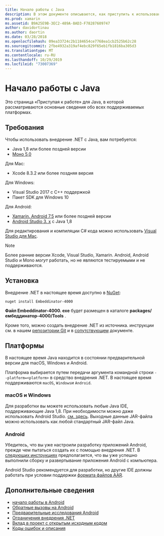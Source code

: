 ```yaml
---
title: Начало работы с Java
description: В этом документе описывается, как приступить к использованию внедрения .NET с помощью Java. В нем обсуждаются требования к системе, установка и поддерживаемые платформы.
ms.prod: xamarin
ms.assetid: B9A25E9B-3EC2-489A-8AD3-F78287609747
author: davidortinau
ms.author: daortin
ms.date: 03/28/2018
ms.openlocfilehash: 09ea33724c2b1184654ce7768ea1cb2525b62c28
ms.sourcegitcommit: 2fbe4932a319af4ebc829f65eb1fb1816ba305d3
ms.translationtype: MT
ms.contentlocale: ru-RU
ms.lasthandoff: 10/29/2019
ms.locfileid: "73007369"
---
```

# <a name="getting-started-with-java"></a>Начало работы с Java

Это страница «Приступая к работе» для Java, в которой рассматриваются основные сведения обо всех поддерживаемых платформах.

## <a name="requirements"></a>Требования

Чтобы использовать внедрение .NET с Java, вам потребуется:

* Java 1,8 или более поздней версии
* [Моно 5,0](https://www.mono-project.com/download/)

Для Mac:

* Xcode 8.3.2 или более поздняя версия

Для Windows:

* Visual Studio 2017 с C++ поддержкой
* Пакет SDK для Windows 10

Для Android:

* [Xamarin. Android 7,5](https://visualstudio.microsoft.com/xamarin/) или более поздней версии
* [Android Studio 3. x](https://developer.android.com/studio/index.html) с Java 1,8

Для редактирования и компиляции C# кода можно использовать [Visual Studio для Mac](https://visualstudio.microsoft.com/vs/mac/).

> [!NOTE]
> Более ранние версии Xcode, Visual Studio, Xamarin. Android, Android Studio и Mono _могут_ работать, но не являются тестируемыми и не поддерживаются.

## <a name="installation"></a>Установка

Внедрение .NET в настоящее время доступно в [NuGet](https://www.nuget.org/packages/Embeddinator-4000/):

```shell
nuget install Embeddinator-4000
```

**Файл Embeddinator-4000. exe** будет размещен в каталоге **packages/ембеддинатор-4000/Tools** .

Кроме того, можно создать внедрение .NET из источника. инструкции см. в нашем [репозитории Git](https://github.com/mono/Embeddinator-4000/) и в [сопутствующем](https://github.com/mono/Embeddinator-4000/blob/master/Contributing.md) документе.

## <a name="platforms"></a>Платформы

В настоящее время Java находится в состоянии предварительной версии для macOS, Windows и Android.

Платформа выбирается путем передачи аргумента командной строки `--platform=<platform>` в средство внедрения .NET. В настоящее время поддерживаются `macOS`, `Windows`и `Android`.

### <a name="macos-and-windows"></a>macOS и Windows

Для разработки вы можете использовать любые Java IDE, поддерживающие Java 1,8. При необходимости можно даже использовать Android Studio. [см. здесь](https://stackoverflow.com/questions/16626810/can-android-studio-be-used-to-run-standard-java-projects). Выходные данные JAR-файла можно использовать как любой стандартный JAR-файл Java.

### <a name="android"></a>Android

Убедитесь, что вы уже настроили разработку приложений Android, прежде чем пытаться создать их с помощью внедрения .NET. В [следующих инструкциях](~/tools/dotnet-embedding/get-started/java/android.md) предполагается, что вы уже успешно выполнили сборку и развертывание приложения Android с компьютера.

Android Studio рекомендуется для разработки, но другие IDE должны работать при условии поддержки [формата файлов AAR](https://developer.android.com/studio/projects/android-library.html).

## <a name="further-reading"></a>Дополнительные сведения

* [начало работы в Android](~/tools/dotnet-embedding/get-started/java/android.md)
* [Обратные вызовы на Android](~/tools/dotnet-embedding/android/callbacks.md)
* [Предварительные исследования Android](~/tools/dotnet-embedding/android/index.md)
* [Ограничения внедрения .NET](~/tools/dotnet-embedding/limitations.md)
* [Вклад в проект с открытым исходным кодом](https://github.com/mono/Embeddinator-4000/blob/master/Contributing.md)
* [Коды ошибок и описания](~/tools/dotnet-embedding/errors.md)
